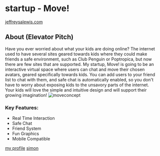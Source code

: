 # startup - Move!
[jeffreysalewis.com](https://jeffreysalewis.com)
## About (Elevator Pitch)
Have you ever worried about what your kids are doing online? The internet used to have several sites geared towards kids where they could make friends a safe environment, such as Club Penguin or Poptropica, but now there are few sites that are supported. My startup, Move! is going to be an interactive virtual space where users can chat and move their chosen avatars, geared specifically towards kids. You can add users to your friend list to chat with them, and safe chat is automatically enabled, so you don't have to worry about exposing kids to the unsavory parts of the internet. Your kids will love the simple and intuitive design and will support their growing imagination!
![moveconcept](https://drive.google.com/uc?export=view&id=1G_H_MCdhK1WYJ6Yzk0muhM-n1KIDpicX)

### Key Features:
- Real Time Interaction
- Safe Chat
- Friend System
- Fun Graphics
- Mobile Compatible

[my profile](https://github.com/jeffreysalewis)
[simon](https://simon.jeffreysalewis.com)
